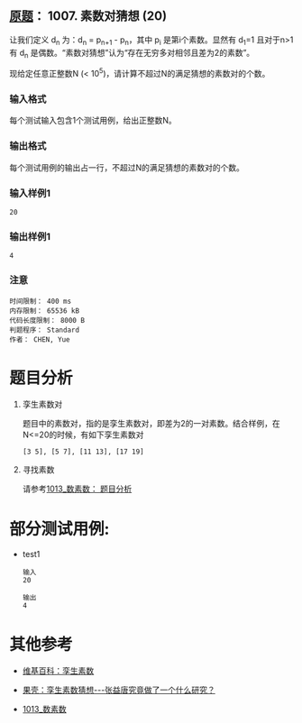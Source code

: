 ##	[原题](https://www.patest.cn/contests/pat-b-practise/1007)： 1007. 素数对猜想 (20)

让我们定义 d<sub>n</sub> 为：d<sub>n</sub> = p<sub>n+1</sub> - p<sub>n</sub>，其中 p<sub>i</sub> 是第i个素数。显然有 d<sub>1</sub>=1 且对于n>1有 d<sub>n</sub> 是偶数。“素数对猜想”认为“存在无穷多对相邻且差为2的素数”。

现给定任意正整数N (< 10<sup>5</sup>)，请计算不超过N的满足猜想的素数对的个数。

###	输入格式

每个测试输入包含1个测试用例，给出正整数N。

###	输出格式

每个测试用例的输出占一行，不超过N的满足猜想的素数对的个数。

###	输入样例1

	20

###	输出样例1

	4

###	注意

	时间限制： 400 ms
	内存限制： 65536 kB
	代码长度限制： 8000 B
	判题程序： Standard
	作者： CHEN, Yue

#	题目分析

1.	孪生素数对

	题目中的素数对，指的是孪生素数对，即差为2的一对素数。结合样例，在N<=20的时候，有如下孪生素数对

		[3 5], [5 7], [11 13], [17 19]

2.	寻找素数

	请参考[1013_数素数： 题目分析](https://github.com/jJayyyyyyy/cs/tree/master/OJ/PAT/basic_level/1013_%E6%95%B0%E7%B4%A0%E6%95%B0#题目分析)

#	部分测试用例:

*	test1

		输入
		20

		输出
		4

#	其他参考

*	[维基百科：孪生素数](https://zh.wikipedia.org/zh-hans/%E5%AD%AA%E7%94%9F%E7%B4%A0%E6%95%B0)

*	[果壳：孪生素数猜想---张益唐究竟做了一个什么研究？](http://www.guokr.com/article/437023/)

*	[1013_数素数](https://github.com/jJayyyyyyy/cs/tree/master/OJ/PAT/basic_level/1013_数素数)
